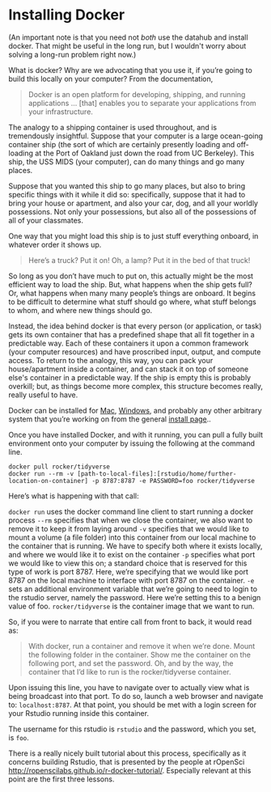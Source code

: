 # Installing Docker 

(An important note is that you need not _both_ use the datahub and install docker. That might be useful in the long run, but I wouldn't worry about solving a long-run problem right now.)

What is docker? Why are we advocating that you use it, if you’re going to build this locally on your computer?  From the documentation, 

> Docker is an open platform for developing, shipping, and running applications … [that] enables you to separate your applications from your infrastructure.

The analogy to a shipping container is used throughout, and is tremendously insightful. Suppose that your computer is a large ocean-going container ship (the sort of which are certainly presently loading and off-loading at the Port of Oakland just down the road from UC Berkeley). This ship, the USS MIDS (your computer), can do many things and go many places.

Suppose that you wanted this ship to go many places, but also to bring specific things with it while it did so: specifically, suppose that it had to bring your house or apartment, and also your car, dog, and all your worldly possessions. Not only your possessions, but also all of the possessions of all of your classmates. 

One way that you might load this ship is to just stuff everything onboard, in whatever order it shows up. 

> Here’s a truck? Put it on! Oh, a lamp? Put it in the bed of that truck! 

So long as you don’t have much to put on, this actually might be the most efficient way to load the ship. But, what happens when the ship gets full? Or, what happens when many many people’s things are onboard. It begins to be difficult to determine what stuff should go where, what stuff belongs to whom, and where new things should go. 

Instead, the idea behind docker is that every person (or application, or task) gets its own container that has a predefined shape that all fit together in a predictable way. Each of these containers it upon a common framework (your computer resources) and have proscribed input, output, and compute access. To return to the analogy, this way, you can pack your house/apartment inside a container, and can stack it on top of someone else's container in a predictable way. If the ship is empty this is probably overkill; but, as things become more complex, this structure becomes really, really useful to have. 

Docker can be installed for [Mac](https://docs.docker.com/docker-for-mac/install/), [Windows](https://docs.docker.com/docker-for-windows/install/), and probably any other arbitrary system that you’re working on from the general [install page](https://docs.docker.com/install/).. 

Once you have installed Docker, and with it running, you can pull a fully built environment onto your computer by issuing the following at the command line. 

    docker pull rocker/tidyverse
    docker run --rm -v [path-to-local-files]:[rstudio/home/further-location-on-container] -p 8787:8787 -e PASSWORD=foo rocker/tidyverse

Here’s what is happening with that call: 

`docker run` uses the docker command line client to start running a docker process 
`--rm` specifies that when we close the container, we also want to remove it to keep it from laying around 
`-v` specifies that we would like to mount a volume (a file folder) into this container from our local machine to the container that is running. We have to specify both where it exists locally, and where we would like it to exist on the container
`-p` specifies what port we would like to view this on; a standard choice that is reserved for this type of work is port 8787. Here, we’re specifying that we would like port 8787 on the local machine to interface with port 8787 on the container. 
`-e` sets an additional environment variable that we’re going to need to login to the rstudio server, namely the password. Here we’re setting this to a benign value of foo. 
`rocker/tidyverse` is the container image that we want to run. 

So, if you were to narrate that entire call from front to back, it would read as: 

> With docker, run a container and remove it when we’re done. Mount the following folder in the container. Show me the container on the following port, and set the password. Oh, and by the way, the container that I’d like to run is the rocker/tidyverse container. 

Upon issuing this line, you have to navigate over to actually view what is being broadcast into that port. To do so, launch a web browser and navigate to: `localhost:8787`. At that point, you should be met with a login screen for your Rstudio running inside this container. 

The username for this rstudio is `rstudio` and the password, which you set, is `foo`. 

There is a really nicely built tutorial about this process, specifically as it concerns building Rstudio, that is presented by the people at rOpenSci http://ropenscilabs.github.io/r-docker-tutorial/. Especially relevant at this point are the first three lessons. 
